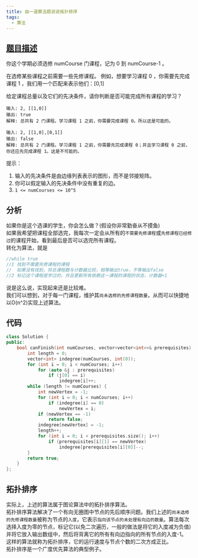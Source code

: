 ```yaml
---
title: 由一道算法题说说拓扑排序
tags: 
  - 算法
---
```


## [题目描述](https://leetcode-cn.com/problems/course-schedule/)

你这个学期必须选修 numCourse 门课程，记为 0 到 numCourse-1 。

在选修某些课程之前需要一些先修课程。 例如，想要学习课程 0 ，你需要先完成课程 1 ，我们用一个匹配来表示他们：[0,1]

给定课程总量以及它们的先决条件，请你判断是否可能完成所有课程的学习？

```
输入: 2, [[1,0]] 
输出: true
解释: 总共有 2 门课程。学习课程 1 之前，你需要完成课程 0。所以这是可能的。

输入: 2, [[1,0],[0,1]]
输出: false
解释: 总共有 2 门课程。学习课程 1 之前，你需要先完成​课程 0；并且学习课程 0 之前，你还应先完成课程 1。这是不可能的。
```

提示：

1. 输入的先决条件是由边缘列表表示的图形，而不是邻接矩阵。
2. 你可以假定输入的先决条件中没有重复的边。
3. `1 <= numCourses <= 10^5`

## 分析

如果你是这个选课的学生，你会怎么做？(假设你非常勤奋从不摸鱼)  
如果我希望把课程全部选完，我每次一定会从所有的`不需要先修课程`或`先修课程已经修过`的课程开始，看到最后是否可以选完所有课程。  
转化为算法，就是

```cpp
//while true
//1 找到不需要先修课程的课程
//  如果没有找到，将总课程数与计数器比较，相等输出true，不等输出false
//2 标记这个课程是学过的，并且更新所有依赖这一课程的课程的状态，计数器+1
```

说是这么说，实现起来还是比较难。  
我们可以想到，对于每一门课程，维护其`尚未选修的先修课程数量`，从而可以快捷地以O(n^2)实现上述算法。

## 代码

```cpp
class Solution {
public:
    bool canFinish(int numCourses, vector<vector<int>>& prerequisites) {
        int length = 0;
        vector<int> indegree(numCourses, int(0));
        for (int i = 0; i < numCourses; i++)
            for (auto &j : prerequisites)
                if (j[0] == i)
                    indegree[i]++;
        while (length != numCourses) {
            int newVertex = -1;
            for (int i = 0; i < numCourses; i++)
                if (indegree[i] == 0)
                    newVertex = i;
            if (newVertex == -1)
                return false;
            indegree[newVertex] = -1;
            length++;
            for (int i = 0; i < prerequisites.size(); i++)
                if (prerequisites[i][1] == newVertex)
                    indegree[prerequisites[i][0]]--;
        }
        return true;
    }
};
```

## 拓扑排序

实际上，上述的算法属于图论算法中的拓扑排序算法。  
拓扑排序算法解决了一个有向无圈图中节点的先后顺序问题。我们上述的`尚未选修的先修课程数量`被称为节点的`入度`，它表示`指向该节点的未处理有向边的数量`。算法每次选择入度为零的节点，标记它(以免二次遍历，一般的做法是将它的入度减为负值)并将它放入输出数组中，然后将背离它的所有有向边指向的所有节点的入度-1。  
这样的算法就称为拓扑排序，它的运行速度与节点个数的二次方成正比。  
拓扑排序是一个广度优先算法的典型例子。
